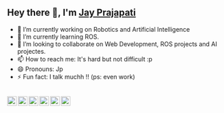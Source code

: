 
## Hey there 👋, I'm [Jay Prajapati](https://github.com/jayprajapati009)

- 🔭 I’m currently working on Robotics and Artificial Intelligence
- 🌱 I’m currently learning ROS.
- 👯 I’m looking to collaborate on Web Development, ROS projects and AI projectes.
- 📫 How to reach me: It's hard but not difficult :p
- 😄 Pronouns: Jp
- ⚡ Fun fact: I talk muchh !! (ps: even work)

<br>

<a href="https://twitter.com/jayprajapati99">
  <img align="left" alt="Keivalya's Twitter" width="22px" src="https://cdn.jsdelivr.net/npm/simple-icons@v3/icons/twitter.svg" />
</a>
<a href="https://www.linkedin.com/in/jay-prajapati-02b7ba169/">
  <img align="left" alt="Keivalya's Linkdein" width="22px" src="https://cdn.jsdelivr.net/npm/simple-icons@v3/icons/linkedin.svg" />
</a>
<a href="https://github.com/jayprajapati009">
  <img align="left" alt="keivalya's Github" width="22px" src="https://cdn.jsdelivr.net/npm/simple-icons@v3/icons/github.svg" />
</a>
<a href="https://instagram.com/jayprajapati_009/">
  <img align="left" alt="Keivalya's Instagram" width="22px" src="https://cdn.jsdelivr.net/npm/simple-icons@v3/icons/instagram.svg" />
</a>
<a href="https://www.facebook.com/people/Jay-Prajapati/100024852131637/">
  <img align="left" alt="Keivalya's Facebook" width="22px" src="https://cdn.jsdelivr.net/npm/simple-icons@v3/icons/facebook.svg" />
</a>
<a href="https://jayprajapati009.github.io/">
  <img align="left" alt="Keivalya's Facebook" width="22px" src="https://cdn-icons-png.flaticon.com/512/1006/1006771.png" />
</a>

<!--
**jayprajapati009/jayprajapati009** is a ✨ _special_ ✨ repository because its `README.md` (this file) appears on your GitHub profile.

Here are some ideas to get you started:

- 🔭 I’m currently working on ...
- 🌱 I’m currently learning ...
- 👯 I’m looking to collaborate on ...
- 🤔 I’m looking for help with ...
- 💬 Ask me about ...
- 📫 How to reach me: ...
- 😄 Pronouns: ...
- ⚡ Fun fact: ...
-->
